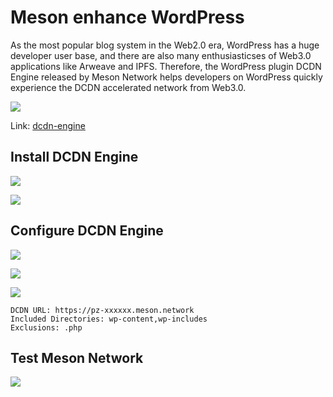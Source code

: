 # Meson enhance WordPress

As the most popular blog system in the Web2.0 era, WordPress has a huge developer user base, and there are also many enthusiasticses of Web3.0 applications like Arweave and IPFS. Therefore, the WordPress plugin DCDN Engine released by Meson Network helps developers on WordPress quickly experience the DCDN accelerated network from Web3.0.

![](https://cdn.jsdelivr.net/gh/daqnext/meson-docs/src/images/using/meson-enhances-wordpress-07.png)

Link: [dcdn-engine](https://wordpress.org/plugins/dcdn-engine/)

## Install DCDN Engine

![](https://cdn.jsdelivr.net/gh/daqnext/meson-docs/src/images/using/meson-enhances-wordpress-08.png)

![](https://cdn.jsdelivr.net/gh/daqnext/meson-docs/src/images/using/meson-enhances-wordpress-09.png)

## Configure DCDN Engine

![](https://cdn.jsdelivr.net/gh/daqnext/meson-docs/src/images/using/meson-enhances-wordpress-10.png)

![](https://cdn.jsdelivr.net/gh/daqnext/meson-docs/src/images/using/meson-enhances-wordpress-11.png)

![](https://cdn.jsdelivr.net/gh/daqnext/meson-docs/src/images/using/meson-enhances-wordpress-12.png)

```
DCDN URL: https://pz-xxxxxx.meson.network
Included Directories: wp-content,wp-includes
Exclusions: .php
```

## Test Meson Network

![](https://cdn.jsdelivr.net/gh/daqnext/meson-docs/src/images/using/meson-enhances-wordpress-13.png)